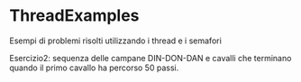 # ThreadExamples
Esempi di problemi risolti utilizzando i thread e i semafori

Esercizio2: sequenza delle campane DIN-DON-DAN e cavalli che terminano quando il primo cavallo ha percorso 50 passi.